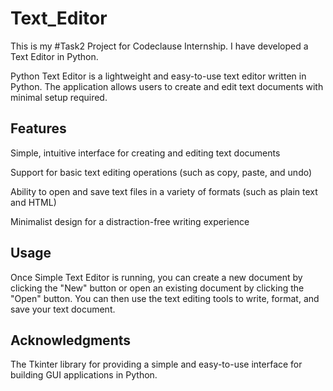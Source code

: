 # Text_Editor
This is my #Task2 Project for Codeclause Internship. I have developed a Text Editor in Python.

Python Text Editor is a lightweight and easy-to-use text editor written in Python. The application allows users to create and edit text documents with minimal setup required.

## Features
Simple, intuitive interface for creating and editing text documents 

Support for basic text editing operations (such as copy, paste, and undo)

Ability to open and save text files in a variety of formats (such as plain text and HTML)

Minimalist design for a distraction-free writing experience

## Usage
Once Simple Text Editor is running, you can create a new document by clicking the "New" button or open an existing document by clicking the "Open" button. You can then use the text editing tools to write, format, and save your text document.

## Acknowledgments
The Tkinter library for providing a simple and easy-to-use interface for building GUI applications in Python. 

